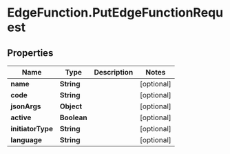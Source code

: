 # EdgeFunction.PutEdgeFunctionRequest

## Properties

Name | Type | Description | Notes
------------ | ------------- | ------------- | -------------
**name** | **String** |  | [optional] 
**code** | **String** |  | [optional] 
**jsonArgs** | **Object** |  | [optional] 
**active** | **Boolean** |  | [optional] 
**initiatorType** | **String** |  | [optional] 
**language** | **String** |  | [optional] 


